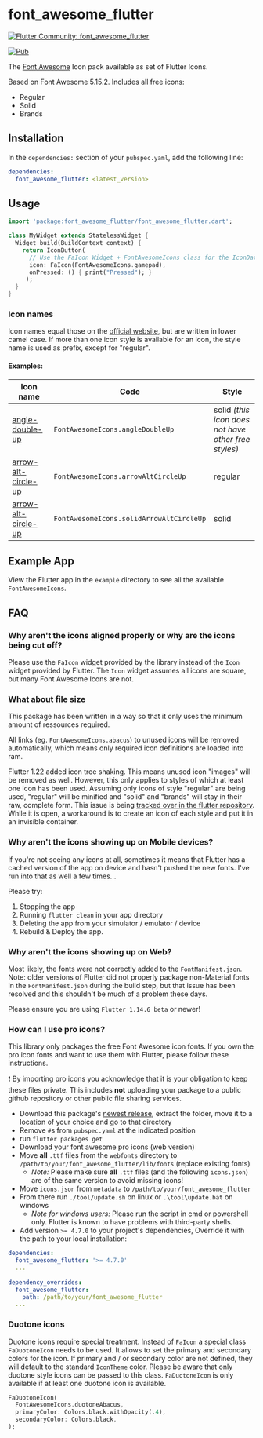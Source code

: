 # font_awesome_flutter 

[![Flutter Community: font_awesome_flutter](https://fluttercommunity.dev/_github/header/font_awesome_flutter)](https://github.com/fluttercommunity/community)

[![Pub](https://img.shields.io/pub/v/font_awesome_flutter.svg)](https://pub.dartlang.org/packages/font_awesome_flutter)

The [Font Awesome](https://fontawesome.com/icons) Icon pack available as set of Flutter Icons.

Based on Font Awesome 5.15.2. Includes all free icons:

  * Regular
  * Solid
  * Brands

## Installation

In the `dependencies:` section of your `pubspec.yaml`, add the following line:

```yaml
dependencies:
  font_awesome_flutter: <latest_version>
```

## Usage

```dart
import 'package:font_awesome_flutter/font_awesome_flutter.dart';

class MyWidget extends StatelessWidget {
  Widget build(BuildContext context) {
    return IconButton(
      // Use the FaIcon Widget + FontAwesomeIcons class for the IconData
      icon: FaIcon(FontAwesomeIcons.gamepad), 
      onPressed: () { print("Pressed"); }
     );
  }
}
```

### Icon names

Icon names equal those on the [official website](https://fontawesome.com/icons), but are written in lower camel case. If more than one icon style is available for an icon, the style name is used as prefix, except for "regular".

#### Examples:
Icon name | Code | Style
--- | --- | ---
[angle-double-up](https://fontawesome.com/icons/angle-double-up?style=solid) | `FontAwesomeIcons.angleDoubleUp` | solid _(this icon does not have other free styles)_
[arrow-alt-circle-up](https://fontawesome.com/icons/arrow-alt-circle-up?style=regular) | `FontAwesomeIcons.arrowAltCircleUp` | regular
[arrow-alt-circle-up](https://fontawesome.com/icons/arrow-alt-circle-up?style=solid) |  `FontAwesomeIcons.solidArrowAltCircleUp` | solid


## Example App

View the Flutter app in the `example` directory to see all the available `FontAwesomeIcons`.

## FAQ

### Why aren't the icons aligned properly or why are the icons being cut off?

Please use the `FaIcon` widget provided by the library instead of the `Icon` 
widget provided by Flutter. The `Icon` widget assumes all icons are square, but
many Font Awesome Icons are not.

### What about file size
This package has been written in a way so that it only uses the minimum amount of ressources required.

All links (eg. `FontAwesomeIcons.abacus`) to unused icons will be removed automatically, which means only required icon
definitions are loaded into ram.

Flutter 1.22 added icon tree shaking. This means unused icon "images" will be removed as well. However, this only
applies to styles of which at least one icon has been used. Assuming only icons of style "regular" are being used,
"regular" will be minified and "solid" and "brands" will stay in their raw, complete form. This issue is being [tracked
over in the flutter repository](https://github.com/flutter/flutter/issues/64106). While it is open, a workaround is
to create an icon of each style and put it in an invisible container.

### Why aren't the icons showing up on Mobile devices?

If you're not seeing any icons at all, sometimes it means that Flutter has a cached version of the app on device and hasn't pushed the new fonts. I've run into that as well a few times...

Please try:

  1. Stopping the app
  2. Running `flutter clean` in your app directory
  3. Deleting the app from your simulator / emulator / device
  4. Rebuild & Deploy the app.

### Why aren't the icons showing up on Web?

Most likely, the fonts were not correctly added to the `FontManifest.json`.
Note: older versions of Flutter did not properly package non-Material fonts 
in the `FontManifest.json` during the build step, but that issue has been 
resolved and this shouldn't be much of a problem these days.

Please ensure you are using `Flutter 1.14.6 beta` or newer! 

### How can I use pro icons?

This library only packages the free Font Awesome icon fonts. If you own the pro
icon fonts and want to use them with Flutter, please follow these instructions.

:exclamation: By importing pro icons you acknowledge that it is your obligation
to keep these files private. This includes **not** uploading your package to
a public github repository or other public file sharing services.

  * Download this package's [newest release](https://github.com/fluttercommunity/font_awesome_flutter/archive/master.zip), extract the folder, move it to a location of your choice and go to that directory
  * Remove `#`s from `pubspec.yaml` at the indicated position
  * run `flutter packages get`
  * Download your font awesome pro icons (web version)
  * Move **all** `.ttf` files from the `webfonts` directory to `/path/to/your/font_awesome_flutter/lib/fonts` (replace existing fonts)
    * _Note:_ Please make sure **all** `.ttf` files (and the following `icons.json`) are of the same version to avoid missing icons!
  * Move `icons.json` from `metadata` to `/path/to/your/font_awesome_flutter`
  * From there run `./tool/update.sh` on linux or `.\tool\update.bat` on windows
    * _Note for windows users:_ Please run the script in cmd or powershell only. Flutter is known to have problems with third-party shells.
  * Add version `>= 4.7.0` to your project's dependencies, Override it with the path to your local installation:

```yaml
dependencies:
  font_awesome_flutter: '>= 4.7.0'
  ...
  
dependency_overrides:
  font_awesome_flutter:
    path: /path/to/your/font_awesome_flutter
  ...
```

### Duotone icons

Duotone icons require special treatment. Instead of `FaIcon` a special class
`FaDuotoneIcon` needs to be used. It allows to set the primary and secondary colors
for the icon. If primary and / or secondary color are not defined, they will default
 to the standard `IconTheme` color. Please be aware that only duotone style icons
 can be passed to this class. `FaDuotoneIcon` is only available if at least one duotone
icon is available.
 

```dart
FaDuotoneIcon(
  FontAwesomeIcons.duotoneAbacus,
  primaryColor: Colors.black.withOpacity(.4),
  secondaryColor: Colors.black,
);
```
